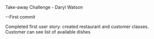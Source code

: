 Take-away Challenge - Daryl Watson

--First commit

Completed first user story: created restaurant and customer classes. Customer can see list of available dishes